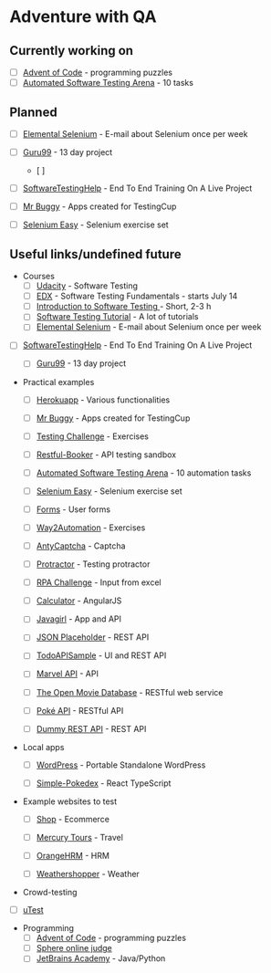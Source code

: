 # Adventure with QA
## Currently working on
  * [ ] [Advent of Code](https://adventofcode.com/) - programming puzzles
  * [ ] [Automated Software Testing Arena](https://asta.pgs-soft.com/) - 10 tasks

## Planned
  * [ ] [Elemental Selenium](http://elementalselenium.com/) - E-mail about Selenium once per week
  * [ ] [Guru99](https://www.guru99.com/live-testing-project.html) - 13 day project
      * [ ] 

  * [ ] [SoftwareTestingHelp](https://www.softwaretestinghelp.com/free-online-software-testing-qa-training-course/) - End To End Training On A Live Project
  * [ ] [Mr Buggy](http://mrbuggy.pl/) - Apps created for TestingCup
  * [ ] [Selenium Easy](https://www.seleniumeasy.com/test/) - Selenium exercise set
## Useful links/undefined future

* Courses
  * [ ] [Udacity](https://www.udacity.com/course/software-testing--cs258
) - Software Testing
  * [ ] [EDX](https://www.edx.org/course/software-testing-fundamentals) - Software Testing Fundamentals - starts July 14
  * [ ] [Introduction to Software Testing ](https://alison.com/course/introduction-to-software-testing) - Short, 2-3 h
  * [ ] [Software Testing Tutorial](https://www.guru99.com/software-testing.html) - A lot of tutorials
  * [ ] [Elemental Selenium](http://elementalselenium.com/) - E-mail about Selenium once per week
* [ ] [SoftwareTestingHelp](https://www.softwaretestinghelp.com/free-online-software-testing-qa-training-course/) - End To End Training On A Live Project
  * [ ] [Guru99](https://www.guru99.com/live-testing-project.html) - 13 day project
  
  
  
* Practical examples
  * [ ] [Herokuapp](http://the-internet.herokuapp.com/) - Various functionalities
  * [ ] [Mr Buggy](http://mrbuggy.pl/) - Apps created for TestingCup
  * [ ] [Testing Challenge](http://testingchallenges.thetestingmap.org/index.php) - Exercises
  * [ ] [Restful-Booker](https://restful-booker.herokuapp.com/) - API testing sandbox
  * [ ] [Automated Software Testing Arena](https://asta.pgs-soft.com/) - 10 automation tasks
  * [ ] [Selenium Easy](https://www.seleniumeasy.com/test/) - Selenium exercise set
  * [ ] [Forms](http://executeautomation.com/demosite/index.html) - User forms
  * [ ] [Way2Automation](http://www.way2automation.com/demo.html) - Exercises
  * [ ] [AntyCaptcha](https://antycaptcha.amberteam.pl:5443/) - Captcha
  * [ ] [Protractor](https://juliemr.github.io/protractor-demo/) - Testing protractor
  * [ ] [RPA Challenge](http://www.rpachallenge.com/) - Input from excel
  * [ ] [Calculator](https://codepen.io/murtazamzk/full/YwjEor) - AngularJS
  * [ ] [Javagirl](http://javagirl.pl/aplikacje/) - App and API

  * [ ] [JSON Placeholder](https://jsonplaceholder.typicode.com/) - REST API
  * [ ] [TodoAPISample](https://github.com/g33klady/TodoApiSample) - UI and REST API
  * [ ] [Marvel API](https://developer.marvel.com/docs)  - API
  * [ ] [The Open Movie Database](http://www.omdbapi.com/) - RESTful web service
  * [ ] [Poké API](https://pokeapi.co/) - RESTful API
  * [ ] [Dummy REST API](http://dummy.restapiexample.com/)  - REST API

  

* Local apps
  * [ ] [WordPress](https://instantwp.com/) - Portable Standalone WordPress
  * [ ] [Simple-Pokedex](https://github.com/amogh-w/Simple-Pokedex) - React TypeScript



* Example websites to test

  * [ ] [Shop](http://automationpractice.com/index.php) - Ecommerce
  * [ ] [Mercury Tours](http://newtours.demoaut.com/) - Travel
  * [ ] [OrangeHRM](https://opensource-demo.orangehrmlive.com/) - HRM

  * [ ] [Weathershopper](https://weathershopper.pythonanywhere.com/) - Weather

  

*  Crowd-testing
  * [ ] [uTest](https://www.utest.com/)



* Programming
  * [ ] [Advent of Code](https://adventofcode.com/) - programming puzzles
  * [ ] [Sphere online judge](https://www.spoj.com/)
  * [ ] [JetBrains Academy](https://hyperskill.org/onboarding) - Java/Python 